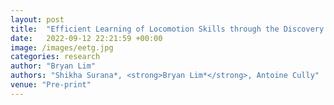 ```yaml
---
layout: post
title:  "Efficient Learning of Locomotion Skills through the Discovery of Diverse Environmental Trajectory Generator Priors"
date:   2022-09-12 22:21:59 +00:00
image: /images/eetg.jpg
categories: research
author: "Bryan Lim"
authors: "Shikha Surana*, <strong>Bryan Lim*</strong>, Antoine Cully"
venue: "Pre-print"
---
```

 
